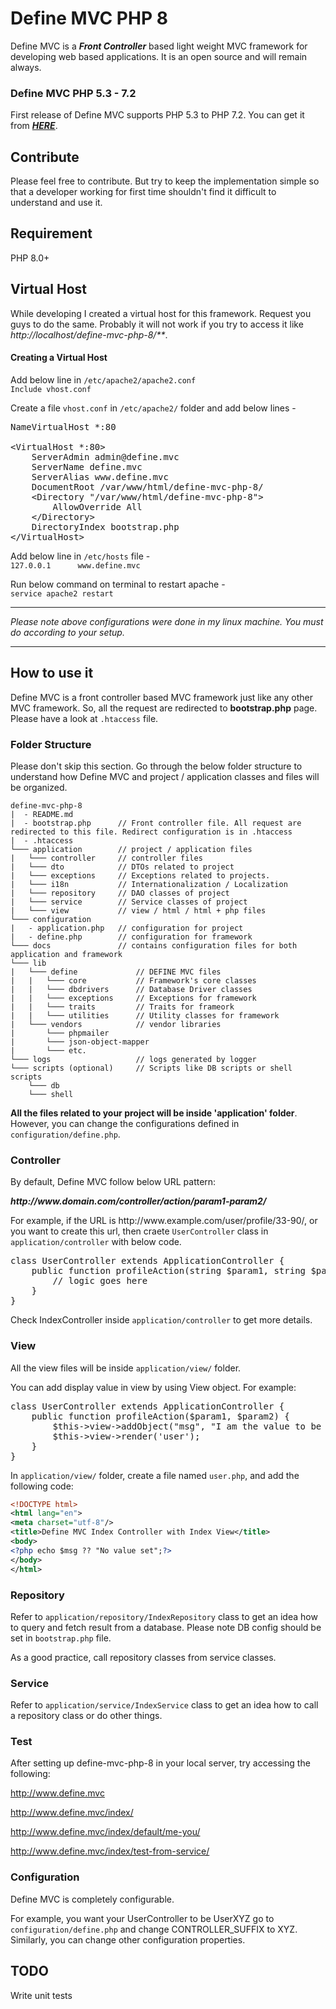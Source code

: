 # Define MVC PHP 8 #

Define MVC is a ***Front Controller*** based light weight MVC framework for developing web based applications. It is an open source and will remain always.

### Define MVC PHP 5.3 - 7.2 ### 
First release of Define MVC supports PHP 5.3 to PHP 7.2. You can get it from <a href="https://github.com/niteshapte/define-mvc/">***HERE***</a>. 

## Contribute ##
Please feel free to contribute. But try to keep the implementation simple so that a developer working for first time shouldn't find it difficult to understand and use it.

## Requirement ##
PHP 8.0+

## Virtual Host ##
While developing I created a virtual host for this framework. Request you guys to do the same. Probably it will not work if you try to access it like _htt<area>p://localhost/define-mvc-php-8/**_. 

#### Creating a Virtual Host ####
Add below line in `/etc/apache2/apache2.conf` <br>
`Include vhost.conf`

Create a file `vhost.conf` in `/etc/apache2/` folder and add below lines -
<pre>
NameVirtualHost *:80

&lt;VirtualHost *:80&gt;
    ServerAdmin admin@define.mvc
    ServerName define.mvc
    ServerAlias www.define.mvc
    DocumentRoot /var/www/html/define-mvc-php-8/
    &lt;Directory "/var/www/html/define-mvc-php-8"&gt;
        AllowOverride All
    &lt;/Directory&gt;
    DirectoryIndex bootstrap.php
&lt;/VirtualHost&gt;
</pre>

Add below line in `/etc/hosts` file - <br> 
`127.0.0.1      www.define.mvc`

Run below command on terminal to restart apache - <br>
`service apache2 restart`

---
_Please note above configurations were done in my linux machine. You must do according to your setup._ 

---

## How to use it ##
Define MVC is a front controller based MVC framework just like any other MVC framework. So, all the request are redirected to **bootstrap.php** page.  Please have a look at `.htaccess` file.

### Folder Structure ###
Please don't skip this section. Go through the below folder structure to understand how Define MVC and project / application classes and files will be organized.
```
define-mvc-php-8
|  - README.md
|  - bootstrap.php      // Front controller file. All request are redirected to this file. Redirect configuration is in .htaccess
|  - .htaccess   
└─── application        // project / application files
|   └─── controller     // controller files
|   └─── dto            // DTOs related to project
|   └─── exceptions     // Exceptions related to projects. 
|   └─── i18n           // Internationalization / Localization
|   └─── repository     // DAO classes of project
|   └─── service        // Service classes of project
|   └─── view           // view / html / html + php files
└─── configuration      
|   - application.php   // configuration for project
|   - define.php        // configuration for framework
└─── docs               // contains configuration files for both application and framework 
└─── lib                
|   └─── define             // DEFINE MVC files
|   |   └─── core           // Framework's core classes
|   |   └─── dbdrivers      // Database Driver classes
|   |   └─── exceptions     // Exceptions for framework 
|   |   └─── traits         // Traits for frameork
|   |   └─── utilities      // Utility classes for framework
|   └─── vendors            // vendor libraries
|       └─── phpmailer      
|       └─── json-object-mapper
|       └─── etc.
└─── logs                   // logs generated by logger
└─── scripts (optional)     // Scripts like DB scripts or shell scripts
    └─── db
    └─── shell
```
**All the files related to your project will be inside 'application' folder**. However, you can change the configurations defined in `configuration/define.php`.

### Controller ###
By default, Define MVC follow below URL pattern:

**_http<area>://www<area>.domain.com/controller/action/param1-param2/_**

For example, if the URL is htt<area>p://www<area>.example.com/user/profile/33-90/, or you want to create this url, then craete `UserController` class in `application/controller` with below code.

<pre>
class UserController extends ApplicationController {
	public function profileAction(string $param1, string $param2) {
		// logic goes here
	}
}
</pre>
Check IndexController inside `application/controller` to get more details. 

### View ###
All the view files will be inside `application/view/` folder.

You can add display value in view by using View object. For example:

<pre>
class UserController extends ApplicationController {
	public function profileAction($param1, $param2) {
		$this->view->addObject("msg", "I am the value to be displayed.");
		$this->view->render('user');
	}
}
</pre>

In `application/view/` folder, create a file named `user.php`, and add the following code:
```xml
<!DOCTYPE html>
<html lang="en">
<meta charset="utf-8"/>
<title>Define MVC Index Controller with Index View</title>
<body>
<?php echo $msg ?? "No value set";?>
</body>
</html>
```

### Repository ###
Refer to `application/repository/IndexRepository` class to get an idea how to query and fetch result from a database. Please note DB config should be set in `bootstrap.php` file.

As a good practice, call repository classes from service classes.

### Service 
Refer to `application/service/IndexService` class to get an idea how to call a repository class or do other things. 


### Test ###
After setting up define-mvc-php-8 in your local server, try accessing the following:

http://www.define.mvc

http://www.define.mvc/index/

http://www.define.mvc/index/default/me-you/

http://www.define.mvc/index/test-from-service/

### Configuration

Define MVC is completely configurable.

For example, you want your UserController to be UserXYZ go to `configuration/define.php` and change CONTROLLER_SUFFIX to XYZ. Similarly, you can change other configuration properties.


## TODO ##
Write unit tests




